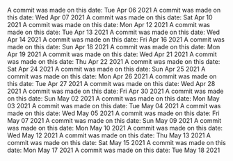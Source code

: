 A commit was made on this date: Tue Apr 06 2021
A commit was made on this date: Wed Apr 07 2021
A commit was made on this date: Sat Apr 10 2021
A commit was made on this date: Mon Apr 12 2021
A commit was made on this date: Tue Apr 13 2021
A commit was made on this date: Wed Apr 14 2021
A commit was made on this date: Fri Apr 16 2021
A commit was made on this date: Sun Apr 18 2021
A commit was made on this date: Mon Apr 19 2021
A commit was made on this date: Wed Apr 21 2021
A commit was made on this date: Thu Apr 22 2021
A commit was made on this date: Sat Apr 24 2021
A commit was made on this date: Sun Apr 25 2021
A commit was made on this date: Mon Apr 26 2021
A commit was made on this date: Tue Apr 27 2021
A commit was made on this date: Wed Apr 28 2021
A commit was made on this date: Fri Apr 30 2021
A commit was made on this date: Sun May 02 2021
A commit was made on this date: Mon May 03 2021
A commit was made on this date: Tue May 04 2021
A commit was made on this date: Wed May 05 2021
A commit was made on this date: Fri May 07 2021
A commit was made on this date: Sun May 09 2021
A commit was made on this date: Mon May 10 2021
A commit was made on this date: Wed May 12 2021
A commit was made on this date: Thu May 13 2021
A commit was made on this date: Sat May 15 2021
A commit was made on this date: Mon May 17 2021
A commit was made on this date: Tue May 18 2021
